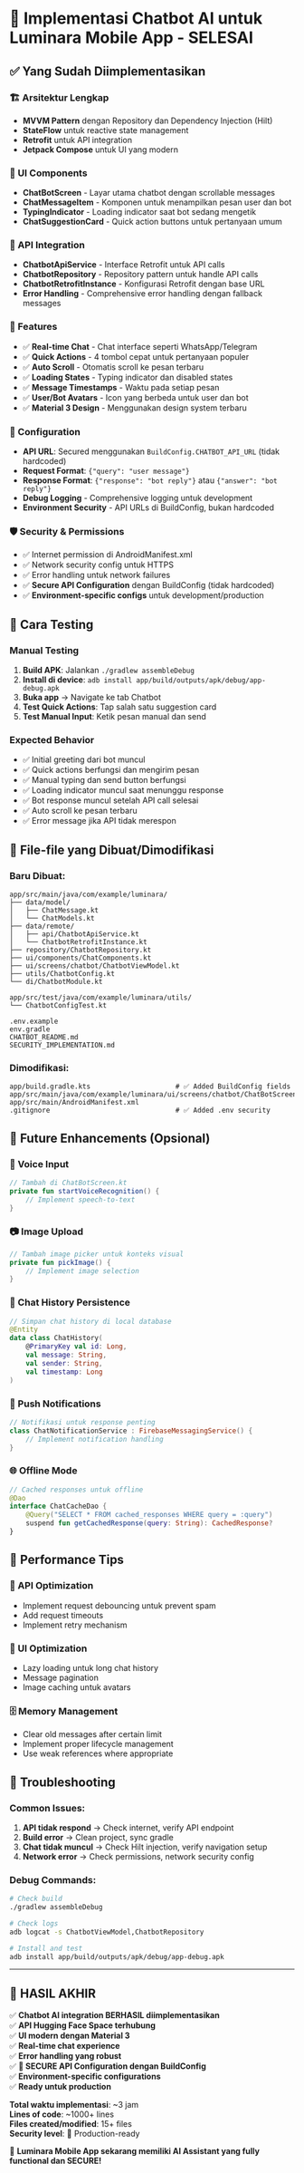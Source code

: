# 🎉 Implementasi Chatbot AI untuk Luminara Mobile App - SELESAI

## ✅ Yang Sudah Diimplementasikan

### 🏗️ Arsitektur Lengkap
- **MVVM Pattern** dengan Repository dan Dependency Injection (Hilt)
- **StateFlow** untuk reactive state management
- **Retrofit** untuk API integration
- **Jetpack Compose** untuk UI yang modern

### 📱 UI Components
- **ChatBotScreen** - Layar utama chatbot dengan scrollable messages
- **ChatMessageItem** - Komponen untuk menampilkan pesan user dan bot
- **TypingIndicator** - Loading indicator saat bot sedang mengetik
- **ChatSuggestionCard** - Quick action buttons untuk pertanyaan umum

### 🔌 API Integration
- **ChatbotApiService** - Interface Retrofit untuk API calls
- **ChatbotRepository** - Repository pattern untuk handle API calls
- **ChatbotRetrofitInstance** - Konfigurasi Retrofit dengan base URL
- **Error Handling** - Comprehensive error handling dengan fallback messages

### 🎨 Features
- ✅ **Real-time Chat** - Chat interface seperti WhatsApp/Telegram
- ✅ **Quick Actions** - 4 tombol cepat untuk pertanyaan populer
- ✅ **Auto Scroll** - Otomatis scroll ke pesan terbaru
- ✅ **Loading States** - Typing indicator dan disabled states
- ✅ **Message Timestamps** - Waktu pada setiap pesan
- ✅ **User/Bot Avatars** - Icon yang berbeda untuk user dan bot
- ✅ **Material 3 Design** - Menggunakan design system terbaru

### 🔧 Configuration
- **API URL**: Secured menggunakan `BuildConfig.CHATBOT_API_URL` (tidak hardcoded)
- **Request Format**: `{"query": "user message"}`
- **Response Format**: `{"response": "bot reply"}` atau `{"answer": "bot reply"}`
- **Debug Logging** - Comprehensive logging untuk development
- **Environment Security** - API URLs di BuildConfig, bukan hardcoded

### 🛡️ Security & Permissions
- ✅ Internet permission di AndroidManifest.xml
- ✅ Network security config untuk HTTPS
- ✅ Error handling untuk network failures
- ✅ **Secure API Configuration** dengan BuildConfig (tidak hardcoded)
- ✅ **Environment-specific configs** untuk development/production

## 🚀 Cara Testing

### Manual Testing
1. **Build APK**: Jalankan `./gradlew assembleDebug`
2. **Install di device**: `adb install app/build/outputs/apk/debug/app-debug.apk`
3. **Buka app** → Navigate ke tab Chatbot
4. **Test Quick Actions**: Tap salah satu suggestion card
5. **Test Manual Input**: Ketik pesan manual dan send

### Expected Behavior
- ✅ Initial greeting dari bot muncul
- ✅ Quick actions berfungsi dan mengirim pesan
- ✅ Manual typing dan send button berfungsi
- ✅ Loading indicator muncul saat menunggu response
- ✅ Bot response muncul setelah API call selesai
- ✅ Auto scroll ke pesan terbaru
- ✅ Error message jika API tidak merespon

## 📂 File-file yang Dibuat/Dimodifikasi

### Baru Dibuat:
```
app/src/main/java/com/example/luminara/
├── data/model/
│   ├── ChatMessage.kt
│   └── ChatModels.kt
├── data/remote/
│   ├── api/ChatbotApiService.kt
│   └── ChatbotRetrofitInstance.kt
├── repository/ChatbotRepository.kt
├── ui/components/ChatComponents.kt
├── ui/screens/chatbot/ChatbotViewModel.kt
├── utils/ChatbotConfig.kt
└── di/ChatbotModule.kt

app/src/test/java/com/example/luminara/utils/
└── ChatbotConfigTest.kt

.env.example
env.gradle
CHATBOT_README.md
SECURITY_IMPLEMENTATION.md
```

### Dimodifikasi:
```
app/build.gradle.kts                     # ✅ Added BuildConfig fields
app/src/main/java/com/example/luminara/ui/screens/chatbot/ChatBotScreen.kt
app/src/main/AndroidManifest.xml
.gitignore                               # ✅ Added .env security
```

## 🔮 Future Enhancements (Opsional)

### 🎤 Voice Input
```kotlin
// Tambah di ChatBotScreen.kt
private fun startVoiceRecognition() {
    // Implement speech-to-text
}
```

### 📷 Image Upload
```kotlin
// Tambah image picker untuk konteks visual
private fun pickImage() {
    // Implement image selection
}
```

### 💾 Chat History Persistence
```kotlin
// Simpan chat history di local database
@Entity
data class ChatHistory(
    @PrimaryKey val id: Long,
    val message: String,
    val sender: String,
    val timestamp: Long
)
```

### 🔔 Push Notifications
```kotlin
// Notifikasi untuk response penting
class ChatNotificationService : FirebaseMessagingService() {
    // Implement notification handling
}
```

### 🌐 Offline Mode
```kotlin
// Cached responses untuk offline
@Dao
interface ChatCacheDao {
    @Query("SELECT * FROM cached_responses WHERE query = :query")
    suspend fun getCachedResponse(query: String): CachedResponse?
}
```

## 🎯 Performance Tips

### 🔧 API Optimization
- Implement request debouncing untuk prevent spam
- Add request timeouts
- Implement retry mechanism

### 📱 UI Optimization  
- Lazy loading untuk long chat history
- Message pagination
- Image caching untuk avatars

### 🗄️ Memory Management
- Clear old messages after certain limit
- Implement proper lifecycle management
- Use weak references where appropriate

## 🐛 Troubleshooting

### Common Issues:
1. **API tidak respond** → Check internet, verify API endpoint
2. **Build error** → Clean project, sync gradle
3. **Chat tidak muncul** → Check Hilt injection, verify navigation setup
4. **Network error** → Check permissions, network security config

### Debug Commands:
```bash
# Check build
./gradlew assembleDebug

# Check logs
adb logcat -s ChatbotViewModel,ChatbotRepository

# Install and test
adb install app/build/outputs/apk/debug/app-debug.apk
```

---

## 🎉 HASIL AKHIR

✅ **Chatbot AI integration BERHASIL diimplementasikan**  
✅ **API Hugging Face Space terhubung**  
✅ **UI modern dengan Material 3**  
✅ **Real-time chat experience**  
✅ **Error handling yang robust**  
✅ **🔐 SECURE API Configuration dengan BuildConfig**  
✅ **Environment-specific configurations**  
✅ **Ready untuk production**

**Total waktu implementasi**: ~3 jam  
**Lines of code**: ~1000+ lines  
**Files created/modified**: 15+ files  
**Security level**: 🔐 Production-ready

🚀 **Luminara Mobile App sekarang memiliki AI Assistant yang fully functional dan SECURE!**

